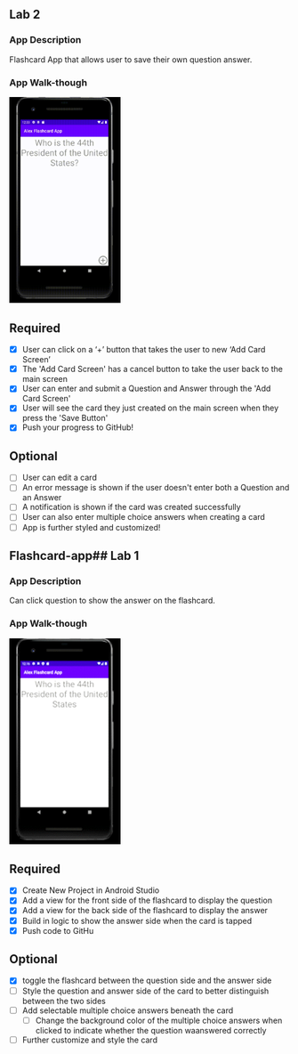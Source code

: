 ## Lab 2

### App Description
Flashcard App that allows user to save their own question answer. 

### App Walk-though
<img src="https://github.com/AlexKCheung/Flashcard-app/blob/main/flashcard_week_4.gif" width=200><br>


## Required
- [x] User can click on a ‘+’ button that takes the user to new ‘Add Card Screen’
- [x] The 'Add Card Screen' has a cancel button to take the user back to the main screen
- [x] User can enter and submit a Question and Answer through the 'Add Card Screen'
- [x] User will see the card they just created on the main screen when they press the 'Save Button'
- [x] Push your progress to GitHub!

## Optional
- [ ] User can edit a card
- [ ] An error message is shown if the user doesn't enter both a Question and an Answer
- [ ] A notification is shown if the card was created successfully
- [ ] User can also enter multiple choice answers when creating a card
- [ ] App is further styled and customized!

## Flashcard-app## Lab 1

### App Description
Can click question to show the answer on the flashcard. 

### App Walk-though
<img src="https://github.com/AlexKCheung/Flashcard-app/blob/main/Android_Emulator_-_Pixel_2_API_30_5554_2022-02-26_12-16-24_AdobeCreativeCloudExpress.gif" width=200><br>

## Required
- [x] Create New Project in Android Studio
- [x] Add a view for the front side of the flashcard to display the question
- [x] Add a view for the back side of the flashcard to display the answer
- [x] Build in logic to show the answer side when the card is tapped
- [x] Push code to GitHu
## Optional
- [x] toggle the flashcard between the question side and the answer side
- [ ] Style the question and answer side of the card to better distinguish between the two sides
- [ ] Add selectable multiple choice answers beneath the card
   - [ ] Change the background color of the multiple choice answers when clicked to indicate whether the question waanswered correctly
- [ ] Further customize and style the card
